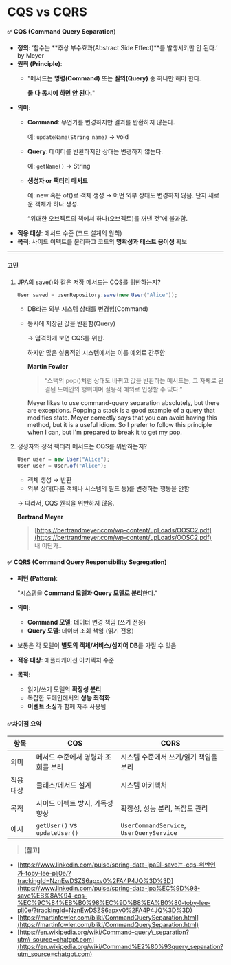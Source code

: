 # CQS vs CQRS

#### ✅ CQS (Command Query Separation)

* **정의**: ‘함수는 \*\*추상 부수효과(Abstract Side Effect)\*\*를 발생시키만 안 된다.’ by Meyer
* **원칙 (Principle)**:
  *   "메서드는 **명령(Command)** 또는 **질의(Query)** 중 하나만 해야 한다.

      **둘 다 동시에 하면 안 된다.**"
* **의미**:
  *   **Command**: 무언가를 변경하지만 결과를 반환하지 않는다.

      예: `updateName(String name)` → void
  *   **Query**: 데이터를 반환하지만 상태는 변경하지 않는다.

      예: `getName()` → String
  *   **생성자 or 팩터리 메서드**

      예: new 혹은 of()로 객체 생성 → 어떤 외부 상태도 변경하지 않음. 단지 새로운 객체가 하나 생성.

      “위대한 오브젝트의 책에서 하나(오브젝트)를 꺼낸 것”에 불과함.
* **적용 대상**: 메서드 수준 (코드 설계의 원칙)
* **목적**: 사이드 이펙트를 분리하고 코드의 **명확성과 테스트 용이성** 확보

***

#### 고민

1.  JPA의 save()와 같은 저장 메서드는 CQS를 위반하는지?

    ```java
    User saved = userRepository.save(new User("Alice"));
    ```

    * DB라는 외부 시스템 상태를 변경험(Command)
    *   동시에 저장된 값을 반환함(Query)

        → 엄격하게 보면 CQS를 위반.

        하지만 많은 실용적인 시스템에서는 이를 예외로 간주함

        **Martin Fowler**

        > “스택의 pop()처럼 상태도 바뀌고 값을 반환하는 메서드는, 그 자체로 완결된 도메인의 행위이며 실용적 예외로 인정할 수 있다.”

        Meyer likes to use command-query separation absolutely, but there are exceptions. Popping a stack is a good example of a query that modifies state. Meyer correctly says that you can avoid having this method, but it is a useful idiom. So I prefer to follow this principle when I can, but I'm prepared to break it to get my pop.

        >
2.  생성자와 정적 팩터리 메서드는 CQS를 위반하는지?

    ```java
    User user = new User("Alice");
    User user = User.of("Alice");
    ```

    * 객체 생성 → 반환
    * 외부 상태(다른 객체나 시스템의 필드 등)를 변경하는 행동을 안함

    → 따라서, CQS 원칙을 위반하지 않음.

    **Bertrand Meyer**

    > [https://bertrandmeyer.com/wp-content/upLoads/OOSC2.pdf](https://bertrandmeyer.com/wp-content/upLoads/OOSC2.pdf) \
    > 내 어딘가..

#### ✅ CQRS (Command Query Responsibility Segregation)

*   **패턴 (Pattern)**:

    "시스템을 **Command 모델과 Query 모델로 분리**한다."
* **의미**:
  * **Command 모델**: 데이터 변경 책임 (쓰기 전용)
  * **Query 모델**: 데이터 조회 책임 (읽기 전용)
* 보통은 각 모델이 **별도의 객체/서비스/심지어 DB**를 가질 수 있음
* **적용 대상**: 애플리케이션 아키텍처 수준
* **목적**:
  * 읽기/쓰기 모델의 **확장성 분리**
  * 복잡한 도메인에서의 **성능 최적화**
  * **이벤트 소싱**과 함께 자주 사용됨

#### ✅차이점 요약

| 항목    | CQS                           | CQRS                                     |
| ----- | ----------------------------- | ---------------------------------------- |
| 의미    | 메서드 수준에서 명령과 조회를 분리           | 시스템 수준에서 쓰기/읽기 책임을 분리                    |
| 적용 대상 | 클래스/메서드 설계                    | 시스템 아키텍처                                 |
| 목적    | 사이드 이펙트 방지, 가독성 향상            | 확장성, 성능 분리, 복잡도 관리                       |
| 예시    | `getUser()` vs `updateUser()` | `UserCommandService`, `UserQueryService` |

> **\[참고]**

* [https://www.linkedin.com/pulse/spring-data-jpa의-save는-cqs-위반인가-toby-lee-plj0e/?trackingId=NznEwDSZS6apxv0%2FA4P4JQ%3D%3D](https://www.linkedin.com/pulse/spring-data-jpa%EC%9D%98-save%EB%8A%94-cqs-%EC%9C%84%EB%B0%98%EC%9D%B8%EA%B0%80-toby-lee-plj0e/?trackingId=NznEwDSZS6apxv0%2FA4P4JQ%3D%3D)
* [https://martinfowler.com/bliki/CommandQuerySeparation.html](https://martinfowler.com/bliki/CommandQuerySeparation.html)
* [https://en.wikipedia.org/wiki/Command–query\_separation?utm\_source=chatgpt.com](https://en.wikipedia.org/wiki/Command%E2%80%93query_separation?utm_source=chatgpt.com)

